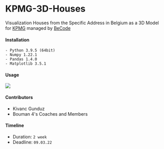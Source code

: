 # KPMG-3D-Houses
Visualization Houses from the Specific Address in Belgium as a 3D Model for [KPMG](https://home.kpmg/be/en/home.html) managed by [BeCode](https://becode.org/)

#### Installation
```
- Python 3.9.5 (64bit)
- Numpy 1.22.1
- Pandas 1.4.0
- Matplotlib 3.5.1
```
#### Usage

<img src="https://media.makeameme.org/created/lidarsensor.jpg">


#### Contributors
- Kivanc Gunduz
- Bouman 4's Coaches and Members

#### Timeline
- Duration: `2 week`
- Deadline: `09.03.22`
